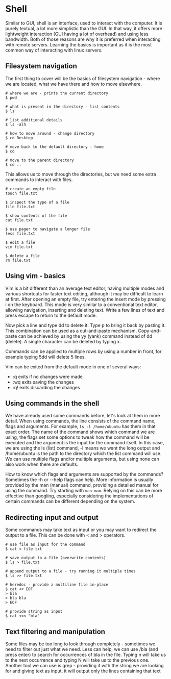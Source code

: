# Shell

Similar to GUI, shell is an interface, used to interact with the computer. It is purely textual, a lot more simplistic than the GUI. In that way, it offers more lightweight interaction (GUI having a lot of overhead) and using less bandwidth. Both of those reasons are why it is preferred when interacting with remote servers. Learning the basics is important as it is the most common way of interacting with linux servers.

## Filesystem navigation

The first thing to cover will be the basics of filesystem navigation - where we are located, what we have there and how to move elsewhere.

```
# where we are - prints the current directory
$ pwd

# what is present in the directory - list contents
$ ls

# list additional details
$ ls -alh

# how to move around - change directory
$ cd Desktop

# move back to the default directory - home
$ cd

# move to the parent directory
$ cd ..
```

This allows us to move through the directories, but we need some extra commands to interact with files.

```
# create an empty file
touch file.txt

$ inspect the type of a file
file file.txt

$ show contents of the file
cat file.txt

$ use pager to navigate a longer file
less file.txt

$ edit a file
vim file.txt

$ delete a file
rm file.txt
```

## Using vim - basics

Vim is a bit different than an average text editor, having multiple modes and various shortcuts for faster text editing, although it may be difficult to learn at first. After opening an empty file, try entering the insert mode by pressing i on the keyboard. This mode is very similar to a conventional text editor, allowing navigation, inserting and deleting text. Write a few lines of text and press escape to return to the default mode.

Now pick a line and type dd to delete it. Type p to bring it back by pasting it. This combination can be used as a cut-and-paste mechanism. Copy-and-paste can be achieved by using the yy (yank) command instead of dd (delete). A single character can be deleted by typing x.

Commands can be applied to multiple rows by using a number in front, for example typing 5dd will delete 5 lines.

Vim can be exited from the default mode in one of several ways:
- :q exits if no changes were made
- :wq exits saving the changes
- :q! exits discarding the changes

## Using commands in the shell

We have already used some commands before, let's look at them in more detail. When using commands, the line consists of the command name, flags and arguments. For example, `ls -l /home/ubuntu` has them in that exact order. The name of the command shows which command we are using, the flags set some options to tweak how the command will be executed and the argument is the input for the command itself. In this case, we are using the ls (list) command, -l means we want the long output and /home/ubuntu is the path to the directory which the list command will use. We can use multiple flags and/or multiple arguments, but using none can also work when there are defaults.

How to know which flags and arguments are supported by the commands? Sometimes the -h or --help flags can help. More information is usually provided by the man (manual) command, providing a detailed manual for using the command. Try starting with `man man`. Relying on this can be more effective than googling, especially considering the implementations of certain commands can be different depending on the system.

## Redirecting input and output

Some commands may take text as input or you may want to redirect the output to a file. This can be done with < and > operators.

```
# use file as input for the command
$ cat < file.txt

# save output to a file (overwrite contents)
$ ls > file.txt

# append output to a file - try running it multiple times
$ ls >> file.txt

# heredoc - provide a multiline file in-place
$ cat << EOF
> bla
> bla bla
> EOF

# provide string as input
$ cat <<< "bla"
```

## Text filtering and manipulation

Some files may be too long to look through completely - sometimes we need to filter out just what we need. Less can help, we can use /bla (and press enter) to search for occurrences of bla in the file. Typing n will take us to the next occurrence and typing N will take us to the previous one. Another tool we can use is grep - providing it with the string we are looking for and giving text as input, it will output only the lines containing that text
